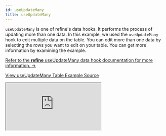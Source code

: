 ```yaml
---
id: useUpdateMany
title: useUpdateMany
---
```


`useUpdateMany` is one of refine's data hooks. It performs the process of updating more than one data. In this example, we used the `useUpdateMany` hook to edit multiple data on the table. You can edit more than one data by selecting the rows you want to edit on your table. You can get more information by examining the example.

[Refer to the **refine** useUpdateMany data hook documentation for more information. →](/docs/core/hooks/data/useUpdateMany/)

[View useUpdateMany Table Example Source](https://github.com/pankod/refine/tree/master/examples/table/antd/useUpdateMany)

<iframe src="https://stackblitz.com/github/pankod/refine/tree/master/examples/table/antd/useUpdateMany?embed=1&view=preview&theme=dark&preset=node"
     style={{width: "100%", height:"80vh", border: "0px", borderRadius: "8px", overflow:"hidden"}}
     title="refine-use-update-many-example"
     allow="accelerometer; ambient-light-sensor; camera; encrypted-media; geolocation; gyroscope; hid; microphone; midi; payment; usb; vr; xr-spatial-tracking"
     sandbox="allow-forms allow-modals allow-popups allow-presentation allow-same-origin allow-scripts"
></iframe>
